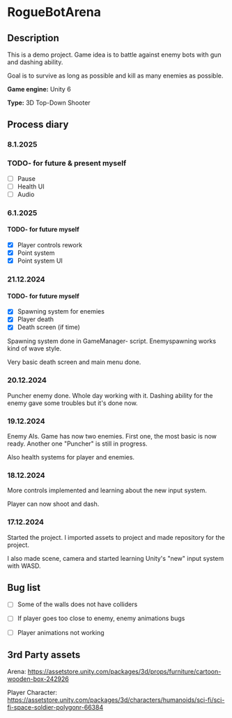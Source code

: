 # RogueBotArena

## Description
This is a demo project. Game idea is to battle against enemy bots with gun and dashing ability.

Goal is to survive as long as possible and kill as many enemies as possible.


**Game engine:** Unity 6

**Type:** 3D Top-Down Shooter

## Process diary
### 8.1.2025
  ### TODO- for future & present myself
  - [ ] Pause
  - [ ] Health UI
  - [ ] Audio
        
### 6.1.2025
  #### TODO- for future myself
  - [x] Player controls rework
  - [x] Point system
  - [x] Point system UI

### 21.12.2024
  #### TODO- for future myself
  - [x] Spawning system for enemies
  - [x] Player death
  - [x] Death screen (if time)

Spawning system done in GameManager- script. Enemyspawning works kind of wave style.

Very basic death screen and main menu done.

### 20.12.2024
Puncher enemy done. Whole day working with it. Dashing ability for the enemy gave some troubles but it's done now.

### 19.12.2024
Enemy AIs. Game has now two enemies. First one, the most basic is now ready. Another one "Puncher" is still in progress.

Also health systems for player and enemies.

### 18.12.2024
More controls implemented and learning about the new input system. 

Player can now shoot and dash.

### 17.12.2024
Started the project. I imported assets to project and made repository for the project.

I also made scene, camera and started learning Unity's "new" input system with WASD.

## Bug list
- [ ]  Some of the walls does not have colliders
- [ ]  If player goes too close to enemy, enemy animations bugs
- [ ]  Player animations not working


## 3rd Party assets
Arena:  https://assetstore.unity.com/packages/3d/props/furniture/cartoon-wooden-box-242926

Player Character: https://assetstore.unity.com/packages/3d/characters/humanoids/sci-fi/sci-fi-space-soldier-polygonr-66384


